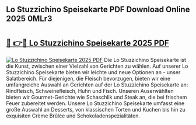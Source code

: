 ## Lo Stuzzichino Speisekarte PDF Download Online 2025 0MLr3

# <h2><a href="http://gcb1mr.nevu.top/?p=Lo+Stuzzichino+Speisekarte">🔗 👉🔴 Lo Stuzzichino Speisekarte 2025 PDF</a></h2>

[![Lo Stuzzichino Speisekarte 2025 PDF](https://i.imgur.com/dBaPXMq.png)](http://gcb1mr.nevu.top/?p=Lo+Stuzzichino+Speisekarte)
Die Lo Stuzzichino Speisekarte ist die Kunst, zwischen einer Vielzahl von Gerichten zu wählen. Auf unserer Lo Stuzzichino Speisekarte bieten wir leichte und neue Optionen an - unser Salatbereich. Für diejenigen, die Fleisch bevorzugen, bieten wir eine umfangreiche Auswahl an Gerichten auf der Lo Stuzzichino Speisekarte an: Rindfleisch, Schweinefleisch, Huhn und Fisch. Unseren Auserwählten bieten wir Gourmet-Gerichte wie Schaschlik und Steak an, die bei frischem Feuer zubereitet werden. Unsere Lo Stuzzichino Speisekarte umfasst eine große Auswahl an Desserts, von klassischen Torten und Kuchen bis hin zu exquisiten Crème Brûlée und Schokoladenspezialitäten.
